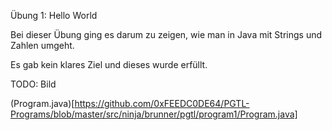 Übung 1: Hello World

Bei dieser Übung ging es darum zu zeigen, wie man in Java mit Strings und Zahlen umgeht.

Es gab kein klares Ziel und dieses wurde erfüllt.

TODO: Bild

(Program.java)[https://github.com/0xFEEDC0DE64/PGTL-Programs/blob/master/src/ninja/brunner/pgtl/program1/Program.java]